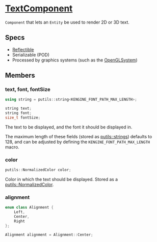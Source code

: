 # [TextComponent](TextComponent.hpp)

`Component` that lets an `Entity` be used to render 2D or 3D text.

## Specs

* [Reflectible](https://github.com/phisko/putils/blob/master/reflection.md)
* Serializable (POD)
* Processed by graphics systems (such as the [OpenGLSystem](../../systems/opengl/OpenGLSystem.md))

## Members

### text, font, fontSize

```cpp
using string = putils::string<KENGINE_FONT_PATH_MAX_LENGTH>;

string text;
string font;
size_t fontSize;
```

The text to be displayed, and the font it should be displayed in.

The maximum length of these fields (stored as [putils::strings](https://github.com/phisko/putils/blob/master/string.hpp)) defaults to 128, and can be adjusted by defining the `KENGINE_FONT_PATH_MAX_LENGTH` macro.

### color

```cpp
putils::NormalizedColor color;
```

Color in which the text should be displayed. Stored as a [putils::NormalizedColor](https://github.com/phisko/putils/blob/master/Color.md).

### alignment

```cpp
enum class Alignment {
    Left,
    Center,
    Right
};

Alignment alignment = Alignment::Center;
```